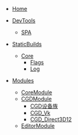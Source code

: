 <!--
 * @Author: your name
 * @Date: 2020-03-03 22:58:28
 * @LastEditTime: 2020-03-05 11:27:58
 * @LastEditors: Please set LastEditors
 * @Description: In User Settings Edit
 * @FilePath: \undefinedd:\SakuraDocument\_sidebar.md
 -->
<!-- docs/_sidebar.md -->

* [Home](/)

* [DevTools](DevTools/)
  * [SPA](DevTools/SPA/SakuraPackageAdminister.md)

* [StaticBuilds](StaticBuilds/)
  * [Core](StaticBuilds/Core/Core.md)
    * [Flags](StaticBuilds/Core/Flags.md)
    * [Log](StaticBuilds/Core/Log.md)

* [Modules](Modules/)
  * [CoreModule](Modules/Core/CoreModule.md)
  * [CGDModule](Modules/CGD/CGD.md)
    * [CGD设备族](Modules/CGD/CGD_Device.md) 
    * [CGD_Vk](Modules/CGD/CGD_Vulkan.md) 
    * [CGD_Direct3D12](Modules/CGD/CGD_Direct3D12.md) 
  * [EditorModule](Modules/Editor/Editor.md)